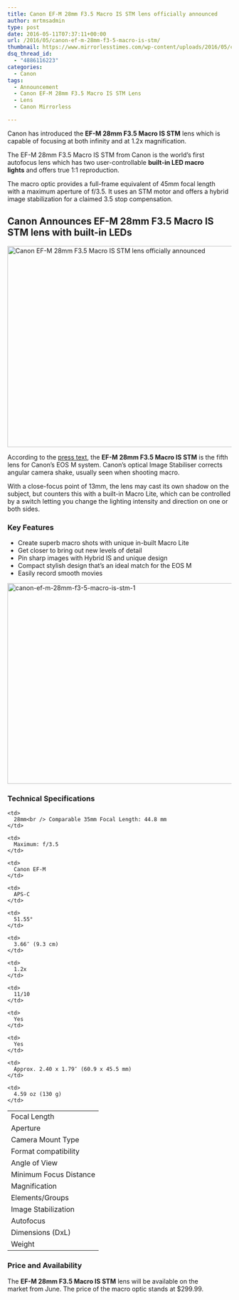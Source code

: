 ```yaml
---
title: Canon EF-M 28mm F3.5 Macro IS STM lens officially announced
author: mrtmsadmin
type: post
date: 2016-05-11T07:37:11+00:00
url: /2016/05/canon-ef-m-28mm-f3-5-macro-is-stm/
thumbnail: https://www.mirrorlesstimes.com/wp-content/uploads/2016/05/canon-ef-m-28mm-f3-5-macro-is-stm.jpg
dsq_thread_id:
  - "4886116223"
categories:
  - Canon
tags:
  - Announcement
  - Canon EF-M 28mm F3.5 Macro IS STM Lens
  - Lens
  - Canon Mirrorless

---
```

Canon has introduced the **EF-M 28mm F3.5 Macro IS STM** lens which is capable of focusing at both infinity and at 1.2x magnification.

The EF-M 28mm F3.5 Macro IS STM from Canon is the world’s first autofocus lens which has two user-controllable **built-in LED macro lights** and offers true 1:1 reproduction.

The macro optic provides a full-frame equivalent of 45mm focal length with a maximum aperture of f/3.5. It uses an STM motor and offers a hybrid image stabilization for a claimed 3.5 stop compensation.<!--more-->

## Canon Announces EF-M 28mm F3.5 Macro IS STM lens with built-in LEDs

<img class="alignnone wp-image-213 size-full" title="Canon EF-M 28mm F3.5 Macro IS STM lens officially announced" src="https://i0.wp.com/www.mirrorlesstimes.com/wp-content/uploads/2016/05/canon-ef-m-28mm-f3-5-macro-is-stm.jpg?resize=600%2C451&#038;ssl=1" alt="Canon EF-M 28mm F3.5 Macro IS STM lens officially announced" width="600" height="451" srcset="https://i0.wp.com/www.mirrorlesstimes.com/wp-content/uploads/2016/05/canon-ef-m-28mm-f3-5-macro-is-stm.jpg?w=840&ssl=1 840w, https://i0.wp.com/www.mirrorlesstimes.com/wp-content/uploads/2016/05/canon-ef-m-28mm-f3-5-macro-is-stm.jpg?resize=300%2C225&ssl=1 300w, https://i0.wp.com/www.mirrorlesstimes.com/wp-content/uploads/2016/05/canon-ef-m-28mm-f3-5-macro-is-stm.jpg?resize=768%2C577&ssl=1 768w" sizes="(max-width: 600px) 100vw, 600px" data-recalc-dims="1" /> 

According to the <a href="https://www.usa.canon.com/internet/portal/us/home/products/details/lenses/ef/ef-m/ef-m-28mm-f-3-5-macro-is-stm" target="_blank" rel="external nofollow">press text</a>, the **EF-M 28mm F3.5 Macro IS STM** is the fifth lens for Canon&#8217;s EOS M system. Canon’s optical Image Stabiliser corrects angular camera shake, usually seen when shooting macro.

With a close-focus point of 13mm, the lens may cast its own shadow on the subject, but counters this with a built-in Macro Lite, which can be controlled by a switch letting you change the lighting intensity and direction on one or both sides.

### Key Features

  * Create superb macro shots with unique in-built Macro Lite
  * Get closer to bring out new levels of detail
  * Pin sharp images with Hybrid IS and unique design
  * Compact stylish design that’s an ideal match for the EOS M
  * Easily record smooth movies

<img class="alignnone size-full wp-image-212" src="https://i1.wp.com/www.mirrorlesstimes.com/wp-content/uploads/2016/05/canon-ef-m-28mm-f3-5-macro-is-stm-1.jpg?resize=600%2C450&#038;ssl=1" alt="canon-ef-m-28mm-f3-5-macro-is-stm-1" width="600" height="450" srcset="https://i1.wp.com/www.mirrorlesstimes.com/wp-content/uploads/2016/05/canon-ef-m-28mm-f3-5-macro-is-stm-1.jpg?w=1199&ssl=1 1199w, https://i1.wp.com/www.mirrorlesstimes.com/wp-content/uploads/2016/05/canon-ef-m-28mm-f3-5-macro-is-stm-1.jpg?resize=300%2C225&ssl=1 300w, https://i1.wp.com/www.mirrorlesstimes.com/wp-content/uploads/2016/05/canon-ef-m-28mm-f3-5-macro-is-stm-1.jpg?resize=768%2C576&ssl=1 768w, https://i1.wp.com/www.mirrorlesstimes.com/wp-content/uploads/2016/05/canon-ef-m-28mm-f3-5-macro-is-stm-1.jpg?resize=1024%2C769&ssl=1 1024w" sizes="(max-width: 600px) 100vw, 600px" data-recalc-dims="1" /> 

### Technical Specifications

<table  class="table table table-hover" >
  <tr>
    <td>
      Focal Length
    </td>
    
    <td>
      28mm<br /> Comparable 35mm Focal Length: 44.8 mm
    </td>
  </tr>
  
  <tr>
    <td>
      Aperture
    </td>
    
    <td>
      Maximum: f/3.5
    </td>
  </tr>
  
  <tr>
    <td>
      Camera Mount Type
    </td>
    
    <td>
      Canon EF-M
    </td>
  </tr>
  
  <tr>
    <td>
      Format compatibility
    </td>
    
    <td>
      APS-C
    </td>
  </tr>
  
  <tr>
    <td>
      Angle of View
    </td>
    
    <td>
      51.55°
    </td>
  </tr>
  
  <tr>
    <td>
      Minimum Focus Distance
    </td>
    
    <td>
      3.66″ (9.3 cm)
    </td>
  </tr>
  
  <tr>
    <td>
      Magnification
    </td>
    
    <td>
      1.2x
    </td>
  </tr>
  
  <tr>
    <td>
      Elements/Groups
    </td>
    
    <td>
      11/10
    </td>
  </tr>
  
  <tr>
    <td>
      Image Stabilization
    </td>
    
    <td>
      Yes
    </td>
  </tr>
  
  <tr>
    <td>
      Autofocus
    </td>
    
    <td>
      Yes
    </td>
  </tr>
  
  <tr>
    <td>
      Dimensions (DxL)
    </td>
    
    <td>
      Approx. 2.40 x 1.79″ (60.9 x 45.5 mm)
    </td>
  </tr>
  
  <tr>
    <td>
      Weight
    </td>
    
    <td>
      4.59 oz (130 g)
    </td>
  </tr>
</table>

### Price and Availability

The **EF-M 28mm F3.5 Macro IS STM** lens will be available on the market from June. The price of the macro optic stands at $299.99.
